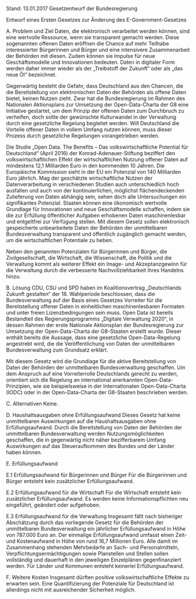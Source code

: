 Stand: 13.01.2017 Gesetzentwurf der Bundesregierung

Entwurf eines Ersten Gesetzes zur Änderung des E-Government-Gesetzes

A. Problem und Ziel Daten, die elektronisch verarbeitet werden können, sind eine wertvolle Ressource, wenn sie transparent gemacht werden. Diese sogenannten offenen Daten eröffnen die Chance auf mehr Teilhabe interessierter Bürgerinnen und Bürger und eine intensivere Zusammenarbeit der Behörden mit diesen. Zudem können sie Impulse für neue Geschäftsmodelle und Innovationen bedeuten. Daten in digitaler Form werden daher immer wieder als der „Treibstoff der Zukunft“ oder als „das neue Öl“ bezeichnet.

Gegenwärtig besteht die Gefahr, dass Deutschland aus den Chancen, die die Bereitstellung von elektronischen Daten der Behörden als offene Daten bietet, keinen Nutzen zieht. Zwar hat die Bundesregierung im Rahmen des Nationalen Aktionsplans zur Umsetzung der Open-Data-Charta der G8 eine Initiative gestartet, um dem Prinzip der offenen Daten zum Durchbruch zu verhelfen, doch sollte der gewünschte Kulturwandel in der Verwaltung durch eine gesetzliche Regelung begleitet werden. Will Deutschland die Vorteile offener Daten in vollem Umfang nutzen können, muss dieser Prozess durch gesetzliche Regelungen vorangetrieben werden.

Die Studie „Open Data. The Benefits – Das volkswirtschaftliche Potential für Deutschland“ (April 2016) der Konrad-Adenauer-Stiftung beziffert den volkswirtschaftlichen Effekt der wirtschaftlichen Nutzung offener Daten auf mindestens 12,1 Milliarden Euro in den kommenden 10 Jahren. Die Europäische Kommission sieht in der EU ein Potenzial von 140 Milliarden Euro jährlich. Mag der geschätzte wirtschaftliche Nutzen der Datenverarbeitung in verschiedenen Studien auch unterschiedlich hoch ausfallen und auch von der kontinuierlichen, möglichst flächendeckenden Zulieferung von Daten abhängig sein, sehen doch alle Untersuchungen ein signifikantes Potenzial. Staaten können eine ökonomisch wertvolle Grundlage für Innovationen und neue Geschäftsmodelle schaffen, indem sie die zur Erfüllung öffentlicher Aufgaben erhobenen Daten maschinenlesbar und entgeltfrei zur Verfügung stellen. Mit diesem Gesetz sollen elektronisch gespeicherte unbearbeitete Daten der Behörden der unmittelbaren Bundesverwaltung transparent und öffentlich zugänglich gemacht werden, um die wirtschaftlichen Potentiale zu heben.

Neben den genannten Potenzialen für Bürgerinnen und Bürger, die Zivilgesellschaft, die Wirtschaft, die Wissenschaft, die Politik und die Verwaltung kommt als weiterer Effekt ein Image- und Akzeptanzgewinn für die Verwaltung durch die verbesserte Nachvollziehbarkeit ihres Handelns hinzu.

B. Lösung CDU, CSU und SPD haben im Koalitionsvertrag „Deutschlands Zukunft gestalten“ der 18. Wahlperiode beschlossen, dass die Bundesverwaltung auf der Basis eines Gesetzes Vorreiter für die Bereitstellung offener Daten in einheitlichen maschinenlesbaren Formaten und unter freien Lizenzbedingungen sein muss. Open Data ist bereits Bestandteil des Regierungsprogramms „Digitale Verwaltung 2020“, in dessen Rahmen der erste Nationale Aktionsplan der Bundesregierung zur Umsetzung der Open-Data-Charta der G8-Staaten erstellt wurde. Dieser enthält bereits die Aussage, dass eine gesetzliche Open-Data-Regelung angestrebt wird, die die Veröffentlichung von Daten der unmittelbaren Bundesverwaltung zum Grundsatz erklärt.

Mit diesem Gesetz wird die Grundlage für die aktive Bereitstellung von Daten der Behörden der unmittelbaren Bundesverwaltung geschaffen. Um dem Anspruch auf eine Vorreiterrolle Deutschlands gerecht zu werden, orientiert sich die Regelung an international anerkannten Open-Data-Prinzipien, wie sie beispielsweise in der Internationalen Open-Data-Charta (IODC) oder in der Open-Data-Charta der G8-Staaten beschrieben werden.

C. Alternativen Keine.

D. Haushaltsausgaben ohne Erfüllungsaufwand Dieses Gesetz hat keine unmittelbaren Auswirkungen auf die Haushaltsausgaben ohne Erfüllungsaufwand. Durch die Bereitstellung von Daten der Behörden der unmittelbaren Bundesverwaltung werden Nutzungsmöglichkeiten geschaffen, die in gegenwärtig nicht näher bezifferbarem Umfang Auswirkungen auf das Steueraufkommen des Bundes und der Länder haben können.

E. Erfüllungsaufwand

E.1 Erfüllungsaufwand für Bürgerinnen und Bürger Für die Bürgerinnen und Bürger entsteht kein zusätzlicher Erfüllungsaufwand.

E.2 Erfüllungsaufwand für die Wirtschaft Für die Wirtschaft entsteht kein zusätzlicher Erfüllungsaufwand. Es werden keine Informationspflichten neu eingeführt, geändert oder aufgehoben.

E.3 Erfüllungsaufwand für die Verwaltung Insgesamt fällt nach bisheriger Abschätzung durch das vorliegende Gesetz für die Behörden der unmittelbaren Bundesverwaltung ein jährlicher Erfüllungsaufwand in Höhe von 787.000 Euro an. Der einmalige Erfüllungsaufwand umfasst einen Zeit- und Kostenaufwand in Höhe von rund 16,7 Millionen Euro. Alle damit im Zusammenhang stehenden Mehrbedarfe an Sach- und Personalmitteln, Verpflichtungsermächtigungen sowie Planstellen und Stellen sollen vollständig und dauerhaft in den jeweiligen Einzelplänen gegenfinanziert werden. Für Länder und Kommunen entsteht keinerlei Erfüllungsaufwand.

F. Weitere Kosten Insgesamt dürften positive volkswirtschaftliche Effekte zu erwarten sein. Eine Quantifizierung der Potenziale für Deutschland ist allerdings nicht mit ausreichender Sicherheit möglich.
